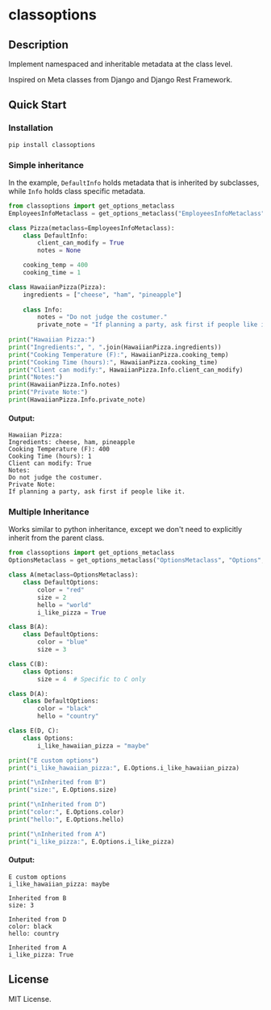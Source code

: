 # classoptions
## Description
Implement namespaced and inheritable metadata at the class level.

Inspired on Meta classes from Django and Django Rest Framework.

## Quick Start
### Installation
`pip install classoptions`

### Simple inheritance
In the example, `DefaultInfo` holds metadata that is inherited by subclasses, while `Info` holds
class specific metadata.
```python
from classoptions import get_options_metaclass
EmployeesInfoMetaclass = get_options_metaclass("EmployeesInfoMetaclass", "Info", "DefaultInfo")

class Pizza(metaclass=EmployeesInfoMetaclass):
    class DefaultInfo:
        client_can_modify = True
        notes = None

    cooking_temp = 400
    cooking_time = 1    

class HawaiianPizza(Pizza):
    ingredients = ["cheese", "ham", "pineapple"]
    
    class Info:
        notes = "Do not judge the costumer."
        private_note = "If planning a party, ask first if people like it."
        
print("Hawaiian Pizza:")
print("Ingredients:", ", ".join(HawaiianPizza.ingredients))
print("Cooking Temperature (F):", HawaiianPizza.cooking_temp)
print("Cooking Time (hours):", HawaiianPizza.cooking_time)
print("Client can modify:", HawaiianPizza.Info.client_can_modify)
print("Notes:")
print(HawaiianPizza.Info.notes)
print("Private Note:")
print(HawaiianPizza.Info.private_note)
```
#### Output:
```text
Hawaiian Pizza:
Ingredients: cheese, ham, pineapple
Cooking Temperature (F): 400
Cooking Time (hours): 1
Client can modify: True
Notes:
Do not judge the costumer.
Private Note:
If planning a party, ask first if people like it.
```

### Multiple Inheritance
Works similar to python inheritance, except we don't need to explicitly inherit from the parent class.

```python
from classoptions import get_options_metaclass
OptionsMetaclass = get_options_metaclass("OptionsMetaclass", "Options", "DefaultOptions")

class A(metaclass=OptionsMetaclass):
    class DefaultOptions:
        color = "red"
        size = 2
        hello = "world"
        i_like_pizza = True

class B(A):
    class DefaultOptions:
        color = "blue"
        size = 3

class C(B):
    class Options:
        size = 4  # Specific to C only

class D(A):
    class DefaultOptions:
        color = "black"
        hello = "country"

class E(D, C):
    class Options:
        i_like_hawaiian_pizza = "maybe"

print("E custom options")
print("i_like_hawaiian_pizza:", E.Options.i_like_hawaiian_pizza)

print("\nInherited from B")
print("size:", E.Options.size)

print("\nInherited from D")
print("color:", E.Options.color)
print("hello:", E.Options.hello)

print("\nInherited from A")
print("i_like_pizza:", E.Options.i_like_pizza)
```

#### Output:
```text
E custom options
i_like_hawaiian_pizza: maybe

Inherited from B
size: 3

Inherited from D
color: black
hello: country

Inherited from A
i_like_pizza: True
```

## License
MIT License.